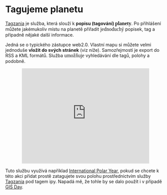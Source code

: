 <!--
title : Tagujeme planetu
author : Roman Ožana <ozana@omdesign.cz>
date : 3.3.2007 13:14:00
tags : GIS, mapy, weblbinky
-->

# Tagujeme planetu

[Tagzania][1] je služba, která slouží k **popisu (tagování) <span style="FONT-SIZE: 12pt; FONT-FAMILY: 'Times New Roman'; mso-fareast-font-family: 'Times New Roman'; mso-ansi-language: CS; mso-fareast-language: CS; mso-bidi-language: AR-SA">planety</span>**. Po přihlášení můžete jakémukoliv místu na planetě přiřadit <span style="FONT-SIZE: 12pt; FONT-FAMILY: 'Times New Roman'; mso-fareast-font-family: 'Times New Roman'; mso-ansi-language: CS; mso-fareast-language: CS; mso-bidi-language: AR-SA">jednoduchý</span> popisek, tag a případně nějaké další informace.

Jedná se o typického zástupce web2.0. Vlastní mapu si můžete velmi jednoduše **vložit do svých stránek** (viz níže). Samozřejmostí je export do RSS a KML formátů. Služba <span style="FONT-SIZE: 12pt; FONT-FAMILY: 'Times New Roman'; mso-fareast-font-family: 'Times New Roman'; mso-ansi-language: CS; mso-fareast-language: CS; mso-bidi-language: AR-SA">umožňuje</span> vyhledávání dle tagů, polohy a podobně.

<p style="TEXT-ALIGN: center">
  <iframe width="400" height="300" scrolling="no" frameborder="0" src="http://www.tagzania.com/paste/user/Ozzy#t=m&cm=0&ct=0&cs=0">tagzaniapaste</iframe>
</p>

Tuto službu využívá například [International Polar Year][2], pokud se chcete k této akci přidat prostě zatagujete svou polohu prostřednictvím služby [Tagzania][1] pod tagem ipy. Napadá mě, že tohle by se dalo použít i v případě [GIS Day][3].

 [1]: http://www.tagzania.com/ "Tagging the Planet"
 [2]: http://www.ipy.org/ "Mezinárodní polárnický rok"
 [3]: http://www.gisday.com/ "Den GIS"